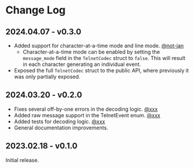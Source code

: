 # Change Log

## 2024.04.07 - v0.3.0

- Added support for character-at-a-time mode and line mode.
  [@not-jan](https://github.com/not-jan)
  - Character-at-a-time mode can be enabled by setting the `message_mode` field
    in the `TelnetCodec` struct to `false`. This will result in each character
    generating an individual event.
- Exposed the full `TelnetCodec` struct to the public API, where previously it
  was only partially exposed.

## 2024.03.20 - v0.2.0

- Fixes several off-by-one errors in the decoding logic.
  [@xxx](https://github.com/xxx)
- Added raw message support in the TelnetEvent enum.
  [@xxx](https://github.com/xxx)
- Added tests for decoding logic. [@xxx](https://github.com/xxx)
- General documentation improvements.

## 2023.02.18 - v0.1.0

Initial release.
